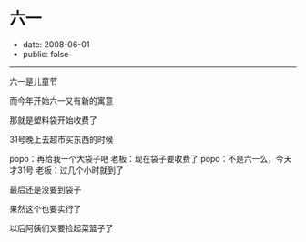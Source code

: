 # 六一

- date: 2008-06-01
- public: false

--------------------------


六一是儿童节

而今年开始六一又有新的寓意

那就是塑料袋开始收费了

31号晚上去超市买东西的时候

popo：再给我一个大袋子吧
老板：现在袋子要收费了
popo：不是六一么，今天才31号
老板：过几个小时就到了

最后还是没要到袋子

果然这个也要实行了

以后阿姨们又要捡起菜篮子了
